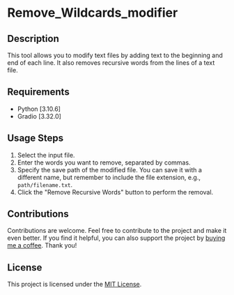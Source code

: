 # Remove_Wildcards_modifier

## Description
This tool allows you to modify text files by adding text to the beginning and end of each line. It also removes recursive words from the lines of a text file.

## Requirements
- Python [3.10.6]
- Gradio [3.32.0]

## Usage Steps
1. Select the input file.
2. Enter the words you want to remove, separated by commas.
3. Specify the save path of the modified file. You can save it with a different name, but remember to include the file extension, e.g., `path/filename.txt`.
4. Click the "Remove Recursive Words" button to perform the removal.

## Contributions
Contributions are welcome. Feel free to contribute to the project and make it even better.
If you find it helpful, you can also support the project by [buying me a coffee](https://www.buymeacoffee.com/TresDtres). Thank you!

## License
This project is licensed under the [MIT License](LICENSE).
